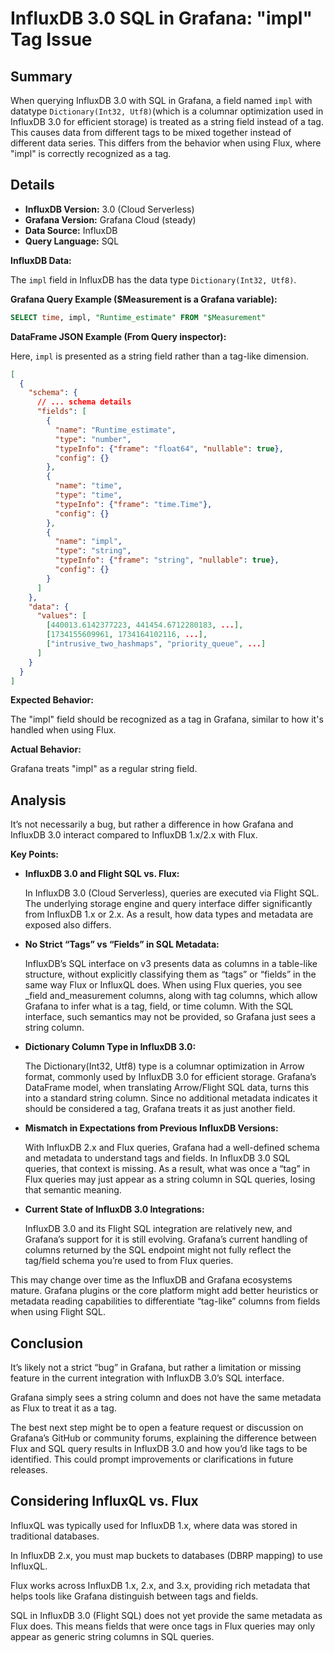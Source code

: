 # InfluxDB 3.0 SQL in Grafana: "impl" Tag Issue

## Summary

When querying InfluxDB 3.0 with SQL in Grafana, a field named `impl` with
datatype `Dictionary(Int32, Utf8)`(which is a columnar optimization used in
InfluxDB 3.0 for efficient storage) is treated as a string field instead of a
tag. This causes data from different tags to be mixed together instead of
different data series. This differs from the behavior when using Flux, where
"impl" is correctly recognized as a tag.

## Details

- **InfluxDB Version:** 3.0 (Cloud Serverless)
- **Grafana Version:** Grafana Cloud (steady)
- **Data Source:** InfluxDB
- **Query Language:** SQL

**InfluxDB Data:**

The `impl` field in InfluxDB has the data type `Dictionary(Int32, Utf8)`.

**Grafana Query Example ($Measurement is a Grafana variable):**

```sql
SELECT time, impl, "Runtime_estimate" FROM "$Measurement"
```

**DataFrame JSON Example (From Query inspector):**

Here, `impl` is presented as a string field rather than a tag-like dimension.

```json
[
  {
    "schema": {
      // ... schema details
      "fields": [
        {
          "name": "Runtime_estimate",
          "type": "number",
          "typeInfo": {"frame": "float64", "nullable": true},
          "config": {}
        },
        {
          "name": "time",
          "type": "time",
          "typeInfo": {"frame": "time.Time"},
          "config": {}
        },
        {
          "name": "impl",
          "type": "string",
          "typeInfo": {"frame": "string", "nullable": true},
          "config": {}
        }
      ]
    },
    "data": {
      "values": [
        [440013.6142377223, 441454.6712280183, ...],
        [1734155609961, 1734164102116, ...],
        ["intrusive_two_hashmaps", "priority_queue", ...]
      ]
    }
  }
]
```

**Expected Behavior:**

The "impl" field should be recognized as a tag in Grafana, similar to how it's
handled when using Flux.

**Actual Behavior:**

Grafana treats "impl" as a regular string field.

## Analysis

It’s not necessarily a bug, but rather a difference in how Grafana and InfluxDB
3.0 interact compared to InfluxDB 1.x/2.x with Flux.

**Key Points:**

- **InfluxDB 3.0 and Flight SQL vs. Flux:**

  In InfluxDB 3.0 (Cloud Serverless), queries are executed via Flight SQL. The
  underlying storage engine and query interface differ significantly from
  InfluxDB 1.x or 2.x. As a result, how data types and metadata are exposed also
  differs.

- **No Strict “Tags” vs “Fields” in SQL Metadata:**

  InfluxDB’s SQL interface on v3 presents data as columns in a table-like
  structure, without explicitly classifying them as “tags” or “fields” in the
  same way Flux or InfluxQL does. When using Flux queries, you see \_field
  and_measurement columns, along with tag columns, which allow Grafana to infer
  what is a tag, field, or time column. With the SQL interface, such semantics
  may not be provided, so Grafana just sees a string column.

- **Dictionary Column Type in InfluxDB 3.0:**

  The Dictionary(Int32, Utf8) type is a columnar optimization in Arrow format,
  commonly used by InfluxDB 3.0 for efficient storage. Grafana’s DataFrame
  model, when translating Arrow/Flight SQL data, turns this into a standard
  string column. Since no additional metadata indicates it should be considered
  a tag, Grafana treats it as just another field.

- **Mismatch in Expectations from Previous InfluxDB Versions:**

  With InfluxDB 2.x and Flux queries, Grafana had a well-defined schema and
  metadata to understand tags and fields. In InfluxDB 3.0 SQL queries, that
  context is missing. As a result, what was once a “tag” in Flux queries may
  just appear as a string column in SQL queries, losing that semantic meaning.

- **Current State of InfluxDB 3.0 Integrations:**

  InfluxDB 3.0 and its Flight SQL integration are relatively new, and Grafana’s
  support for it is still evolving. Grafana’s current handling of columns
  returned by the SQL endpoint might not fully reflect the tag/field schema
  you’re used to from Flux queries.

This may change over time as the InfluxDB and Grafana ecosystems mature. Grafana
plugins or the core platform might add better heuristics or metadata reading
capabilities to differentiate “tag-like” columns from fields when using Flight
SQL.

## Conclusion

It’s likely not a strict “bug” in Grafana, but rather a limitation or missing
feature in the current integration with InfluxDB 3.0’s SQL interface.

Grafana simply sees a string column and does not have the same metadata as Flux
to treat it as a tag.

The best next step might be to open a feature request or discussion on Grafana’s
GitHub or community forums, explaining the difference between Flux and SQL query
results in InfluxDB 3.0 and how you’d like tags to be identified. This could
prompt improvements or clarifications in future releases.

## Considering InfluxQL vs. Flux

InfluxQL was typically used for InfluxDB 1.x, where data was stored in
traditional databases.

In InfluxDB 2.x, you must map buckets to databases (DBRP mapping) to use
InfluxQL.

Flux works across InfluxDB 1.x, 2.x, and 3.x, providing rich metadata that helps
tools like Grafana distinguish between tags and fields.

SQL in InfluxDB 3.0 (Flight SQL) does not yet provide the same metadata as Flux
does. This means fields that were once tags in Flux queries may only appear as
generic string columns in SQL queries.
